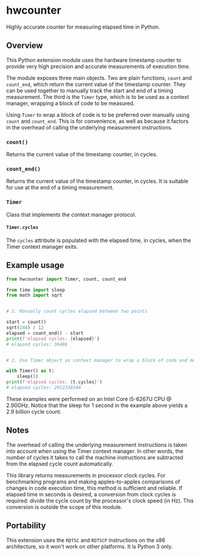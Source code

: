 # hwcounter

Highly accurate counter for measuring elapsed time in Python.

## Overview

This Python extension module uses the hardware timestamp counter to
provide very high precision and accurate measurements of execution
time.

The module exposes three main objects. Two are plain functions,
`count` and `count_end`, which return the current value of the
timestamp counter. They can be used together to manually track the
start and end of a timing measurement. The third is the `Timer` type,
which is to be used as a context manager, wrapping a block of code to
be measured.

Using `Timer` to wrap a block of code is to be preferred over
manually using `count` and `count_end`. This is for convenience, as well
as because it factors in the overhead of calling the underlying
measurement instructions.

### `count()`

Returns the current value of the timestamp counter, in cycles.

### `count_end()`

Returns the current value of the timestamp counter, in cycles. It is
suitable for use at the end of a timing measurement.

### `Timer`

Class that implements the context manager protocol.

#### `Timer.cycles`

The `cycles` attribute is populated with the elapsed time, in cycles,
when the Timer context manager exits.

## Example usage

``` python
from hwcounter import Timer, count, count_end

from time import sleep
from math import sqrt


# 1. Manually count cycles elapsed between two points

start = count()
sqrt(144) / 12
elapsed = count_end() - start
print(f'elapsed cycles: {elapsed}')
# elapsed cycles: 36486


# 2. Use Timer object as context manager to wrap a block of code and measure its timing

with Timer() as t:
	sleep(1)
print(f'elapsed cycles: {t.cycles}')
# elapsed cycles: 2912338344
```

These examples were performed on an Intel Core i5-6267U CPU @
2.90GHz. Notice that the sleep for 1 second in the example above
yields a 2.9 billion cycle count.

## Notes

The overhead of calling the underlying measurement instructions is
taken into account when using the Timer context manager. In other
words, the number of cycles it takes to call the machine instructions
are subtracted from the elapsed cycle count automatically.

This library returns measurements in processor clock cycles. For
benchmarking programs and making apples-to-apples comparisons of
changes in code execution time, this method is sufficient and
reliable. If elapsed time in seconds is desired, a conversion from
clock cycles is required: divide the cycle count by the processor's
clock speed (in Hz). This conversion is outside the scope of this
module.

## Portability

This extension uses the `RDTSC` and `RDTSCP` instructions on the x86
architecture, so it won't work on other platforms. It is Python 3
only.
